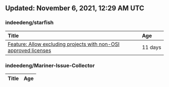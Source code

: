 ## Updated: November 6, 2021, 12:29 AM UTC


### indeedeng/starfish
|**Title**|**Age**|
|:----|:----|
|[Feature: Allow excluding projects with non-OSI approved licenses](https://github.com/indeedeng/starfish/issues/126)|11&nbsp;days|


### indeedeng/Mariner-Issue-Collector
|**Title**|**Age**|
|:----|:----|